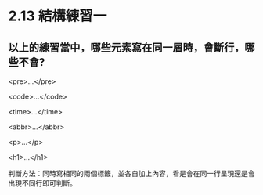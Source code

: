 # 2.13 結構練習一

## 以上的練習當中，哪些元素寫在同一層時，會斷行，哪些不會?

&lt;pre&gt;...&lt;/pre&gt;

&lt;code&gt;...&lt;/code&gt;

&lt;time&gt;...&lt;/time&gt;

&lt;abbr&gt;...&lt;/abbr&gt;

&lt;p&gt;...&lt;/p&gt;

&lt;h1&gt;...&lt;/h1&gt;

判斷方法：同時寫相同的兩個標籤，並各自加上內容，看是會在同一行呈現還是會出現不同行即可判斷。



